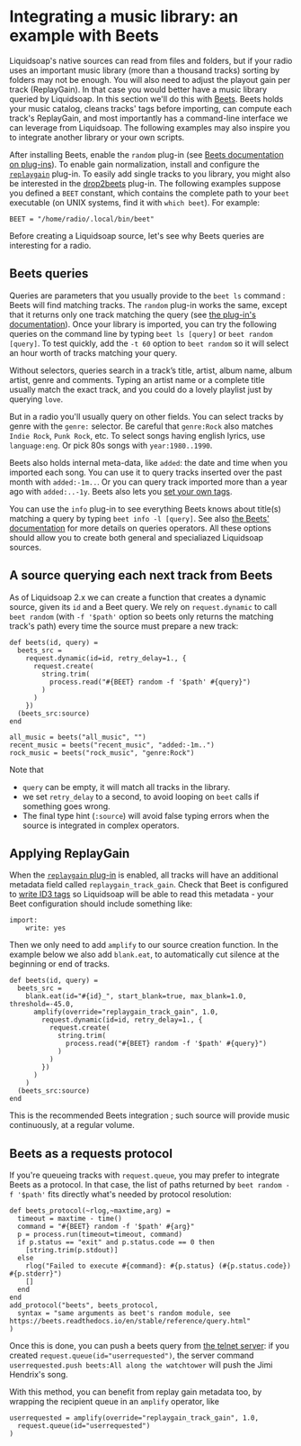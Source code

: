 # Integrating a music library: an example with Beets

Liquidsoap's native sources can read from files and folders,
but if your radio uses an important music library
(more than a thousand tracks)
sorting by folders may not be enough.
You will also need to adjust the playout gain per track (ReplayGain).
In that case you would better have a music library
queried by Liquidsoap.
In this section we'll do this with [Beets](http://beets.io/).
Beets holds your music catalog,
cleans tracks' tags before importing,
can compute each track's ReplayGain,
and most importantly has a command-line interface we can leverage from Liquidsoap.
The following examples may also inspire you to integrate another library or your own scripts.

After installing Beets,
enable the `random` plug-in
(see [Beets documentation on plug-ins](https://beets.readthedocs.io/en/stable/plugins/index.html#using-plugins)).
To enable gain normalization, install and configure the
[`replaygain`](https://beets.readthedocs.io/en/stable/plugins/replaygain.html) plug-in.
To easily add single tracks to you library,
you might also be interested in the
[drop2beets](https://github.com/martinkirch/drop2beets#drop2beets) plug-in.
The following examples suppose you defined a `BEET` constant,
which contains the complete path to your `beet` executable (on UNIX systems, find it with `which beet`). For example:

```
BEET = "/home/radio/.local/bin/beet"
```

Before creating a Liquidsoap source,
let's see why Beets queries are interesting for a radio.

## Beets queries

Queries are parameters that you usually provide to the `beet ls` command :
Beets will find matching tracks.
The `random` plug-in works the same, except that it returns only one track matching the query
(see [the plug-in's documentation](https://beets.readthedocs.io/en/stable/plugins/random.html)).
Once your library is imported,
you can try the following queries on the command line
by typing `beet ls [query]` or `beet random [query]`.
To test quickly, add the `-t 60` option to `beet random`
so it will select an hour worth of tracks matching your query.

Without selectors, queries search in a track’s title, artist, album name,
album artist, genre and comments. Typing an artist name or a complete title
usually match the exact track, and you could do a lovely playlist just by querying `love`.

But in a radio you'll usually query on other fields.
You can select tracks by genre with the `genre:` selector.
Be careful that `genre:Rock` also matches `Indie Rock`, `Punk Rock`, etc.
To select songs having english lyrics, use `language:eng`.
Or pick 80s songs with `year:1980..1990`.

Beets also holds internal meta-data, like `added`:
the date and time when you imported each song.
You can use it to query tracks inserted over the past month with `added:-1m..`.
Or you can query track imported more than a year ago with `added:..-1y`.
Beets also lets you
[set your own tags](https://beets.readthedocs.io/en/stable/guides/advanced.html#store-any-data-you-like).

You can use the `info` plug-in to see everything Beets knows about title(s) matching a query
by typing `beet info -l [query]`.
See also [the Beets' documentation](https://beets.readthedocs.io/en/stable/reference/query.html)
for more details on queries operators.
All these options should allow you to create both general and specialiazed Liquidsoap sources.

## A source querying each next track from Beets

As of Liquidsoap 2.x we can create a function that creates a dynamic source,
given its `id` and a Beet query.
We rely on `request.dynamic` to call `beet random`
(with `-f '$path'` option so beets only returns the matching track's path)
every time the source must prepare a new track:

```liquidsoap
def beets(id, query) =
  beets_src =
    request.dynamic(id=id, retry_delay=1., {
      request.create(
        string.trim(
          process.read("#{BEET} random -f '$path' #{query}")
        )
      )
    })
  (beets_src:source)
end

all_music = beets("all_music", "")
recent_music = beets("recent_music", "added:-1m..")
rock_music = beets("rock_music", "genre:Rock")
```

Note that

- `query` can be empty, it will match all tracks in the library.
- we set `retry_delay` to a second, to avoid looping on `beet` calls if something goes wrong.
- The final type hint (`:source`) will avoid false typing errors when the source is integrated in complex operators.

## Applying ReplayGain

When the [`replaygain` plug-in](https://beets.readthedocs.io/en/stable/plugins/replaygain.html)
is enabled, all tracks will have an additional metadata field called `replaygain_track_gain`.
Check that Beet is configured to
[write ID3 tags](https://beets.readthedocs.io/en/stable/reference/config.html#importer-options)
so Liquidsoap will be able to read this metadata -
your Beet configuration should include something like:

```
import:
    write: yes
```

Then we only need to add `amplify` to our source creation function. In the example below we also add `blank.eat`, to automatically cut silence at the beginning or end of tracks.

```liquidsoap
def beets(id, query) =
  beets_src =
    blank.eat(id="#{id}_", start_blank=true, max_blank=1.0, threshold=-45.0,
      amplify(override="replaygain_track_gain", 1.0,
        request.dynamic(id=id, retry_delay=1., {
          request.create(
            string.trim(
              process.read("#{BEET} random -f '$path' #{query}")
            )
          )
        })
      )
    )
  (beets_src:source)
end
```

This is the recommended Beets integration ;
such source will provide music continuously,
at a regular volume.

## Beets as a requests protocol

If you're queueing tracks with `request.queue`,
you may prefer to integrate Beets as a protocol.
In that case,
the list of paths returned by `beet random -f '$path'` fits directly
what's needed by protocol resolution:

```liquidsoap
def beets_protocol(~rlog,~maxtime,arg) =
  timeout = maxtime - time()
  command = "#{BEET} random -f '$path' #{arg}"
  p = process.run(timeout=timeout, command)
  if p.status == "exit" and p.status.code == 0 then
    [string.trim(p.stdout)]
  else
    rlog("Failed to execute #{command}: #{p.status} (#{p.status.code}) #{p.stderr}")
    []
  end
end
add_protocol("beets", beets_protocol,
  syntax = "same arguments as beet's random module, see https://beets.readthedocs.io/en/stable/reference/query.html"
)
```

Once this is done,
you can push a beets query from [the telnet server](server.html):
if you created `request.queue(id="userrequested")`,
the server command
`userrequested.push beets:All along the watchtower`
will push the Jimi Hendrix's song.

With this method, you can benefit from replay gain metadata too, by wrapping
the recipient queue in an `amplify` operator, like

```liquidsoap
userrequested = amplify(override="replaygain_track_gain", 1.0,
  request.queue(id="userrequested")
)
```
